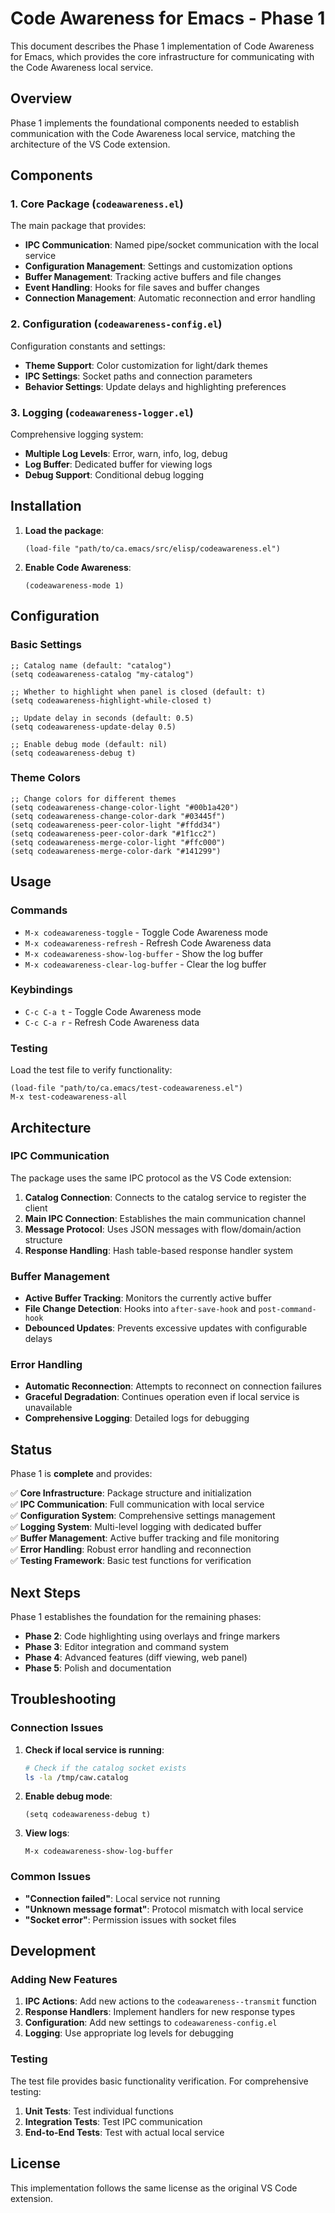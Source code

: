 # Code Awareness for Emacs - Phase 1

This document describes the Phase 1 implementation of Code Awareness for Emacs, which provides the core infrastructure for communicating with the Code Awareness local service.

## Overview

Phase 1 implements the foundational components needed to establish communication with the Code Awareness local service, matching the architecture of the VS Code extension.

## Components

### 1. Core Package (`codeawareness.el`)

The main package that provides:
- **IPC Communication**: Named pipe/socket communication with the local service
- **Configuration Management**: Settings and customization options
- **Buffer Management**: Tracking active buffers and file changes
- **Event Handling**: Hooks for file saves and buffer changes
- **Connection Management**: Automatic reconnection and error handling

### 2. Configuration (`codeawareness-config.el`)

Configuration constants and settings:
- **Theme Support**: Color customization for light/dark themes
- **IPC Settings**: Socket paths and connection parameters
- **Behavior Settings**: Update delays and highlighting preferences

### 3. Logging (`codeawareness-logger.el`)

Comprehensive logging system:
- **Multiple Log Levels**: Error, warn, info, log, debug
- **Log Buffer**: Dedicated buffer for viewing logs
- **Debug Support**: Conditional debug logging

## Installation

1. **Load the package**:
   ```elisp
   (load-file "path/to/ca.emacs/src/elisp/codeawareness.el")
   ```

2. **Enable Code Awareness**:
   ```elisp
   (codeawareness-mode 1)
   ```

## Configuration

### Basic Settings

```elisp
;; Catalog name (default: "catalog")
(setq codeawareness-catalog "my-catalog")

;; Whether to highlight when panel is closed (default: t)
(setq codeawareness-highlight-while-closed t)

;; Update delay in seconds (default: 0.5)
(setq codeawareness-update-delay 0.5)

;; Enable debug mode (default: nil)
(setq codeawareness-debug t)
```

### Theme Colors

```elisp
;; Change colors for different themes
(setq codeawareness-change-color-light "#00b1a420")
(setq codeawareness-change-color-dark "#03445f")
(setq codeawareness-peer-color-light "#ffdd34")
(setq codeawareness-peer-color-dark "#1f1cc2")
(setq codeawareness-merge-color-light "#ffc000")
(setq codeawareness-merge-color-dark "#141299")
```

## Usage

### Commands

- `M-x codeawareness-toggle` - Toggle Code Awareness mode
- `M-x codeawareness-refresh` - Refresh Code Awareness data
- `M-x codeawareness-show-log-buffer` - Show the log buffer
- `M-x codeawareness-clear-log-buffer` - Clear the log buffer

### Keybindings

- `C-c C-a t` - Toggle Code Awareness mode
- `C-c C-a r` - Refresh Code Awareness data

### Testing

Load the test file to verify functionality:

```elisp
(load-file "path/to/ca.emacs/test-codeawareness.el")
M-x test-codeawareness-all
```

## Architecture

### IPC Communication

The package uses the same IPC protocol as the VS Code extension:

1. **Catalog Connection**: Connects to the catalog service to register the client
2. **Main IPC Connection**: Establishes the main communication channel
3. **Message Protocol**: Uses JSON messages with flow/domain/action structure
4. **Response Handling**: Hash table-based response handler system

### Buffer Management

- **Active Buffer Tracking**: Monitors the currently active buffer
- **File Change Detection**: Hooks into `after-save-hook` and `post-command-hook`
- **Debounced Updates**: Prevents excessive updates with configurable delays

### Error Handling

- **Automatic Reconnection**: Attempts to reconnect on connection failures
- **Graceful Degradation**: Continues operation even if local service is unavailable
- **Comprehensive Logging**: Detailed logs for debugging

## Status

Phase 1 is **complete** and provides:

✅ **Core Infrastructure**: Package structure and initialization  
✅ **IPC Communication**: Full communication with local service  
✅ **Configuration System**: Comprehensive settings management  
✅ **Logging System**: Multi-level logging with dedicated buffer  
✅ **Buffer Management**: Active buffer tracking and file monitoring  
✅ **Error Handling**: Robust error handling and reconnection  
✅ **Testing Framework**: Basic test functions for verification  

## Next Steps

Phase 1 establishes the foundation for the remaining phases:

- **Phase 2**: Code highlighting using overlays and fringe markers
- **Phase 3**: Editor integration and command system
- **Phase 4**: Advanced features (diff viewing, web panel)
- **Phase 5**: Polish and documentation

## Troubleshooting

### Connection Issues

1. **Check if local service is running**:
   ```bash
   # Check if the catalog socket exists
   ls -la /tmp/caw.catalog
   ```

2. **Enable debug mode**:
   ```elisp
   (setq codeawareness-debug t)
   ```

3. **View logs**:
   ```elisp
   M-x codeawareness-show-log-buffer
   ```

### Common Issues

- **"Connection failed"**: Local service not running
- **"Unknown message format"**: Protocol mismatch with local service
- **"Socket error"**: Permission issues with socket files

## Development

### Adding New Features

1. **IPC Actions**: Add new actions to the `codeawareness--transmit` function
2. **Response Handlers**: Implement handlers for new response types
3. **Configuration**: Add new settings to `codeawareness-config.el`
4. **Logging**: Use appropriate log levels for debugging

### Testing

The test file provides basic functionality verification. For comprehensive testing:

1. **Unit Tests**: Test individual functions
2. **Integration Tests**: Test IPC communication
3. **End-to-End Tests**: Test with actual local service

## License

This implementation follows the same license as the original VS Code extension.
